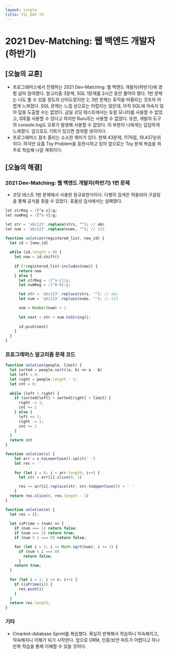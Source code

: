 ```yaml
---
layout: single
title: TIL DAY 79
---
```

# 2021 Dev-Matching: 웹 백엔드 개발자(하반기)

## [오늘의 교훈]

- 프로그래머스에서 진행하는 2021 Dev-Matching: 웹 백엔드 개발자(하반기)에 경험 삼아 참여했다. 알고리즘 3문제, SQL 1문제를 2시간 동안 풀어야 했다. 1번 문제는 나도 풀 수 있을 정도의 난이도였지만 2, 3번 문제는 로직을 떠올리는 것조차 어렵게 느껴졌다. SQL 문제는 느낌 상으로는 어렵지는 않은데, 아직 SQL에 익숙지 않아 답을 도출할 수는 없었다. 금일 코딩 테스트에서는 듀얼 모니터를 사용할 수 없었고, IDE를 사용할 수 있다고 하지만 RunJS는 사용할 수 없었다. 또한, 개발자 도구의 console.log도 오류가 발생해 사용할 수 없었다. 이 부분이 나에게는 답답하게 느껴졌다. 앞으로도 기회가 있으면 참여할 생각이다.
- 프로그래머스 점수 올리는 소소한 재미가 있다. 현재 43문제, 1179점, 19,437순위이다. 하지만 요즘 Toy Problem을 등한시하고 있어 앞으로는 Toy 문제 복습을 위주로 학습해 나갈 계획이다.

## [오늘의 해결]

### 2021 Dev-Matching: 웹 백엔드 개발자(하반기) 1번 문제

- 코딩 테스트 1번 문제에서 사용한 정규표현식이다. 다행히 검색은 허용되어 구글링을 통해 공식을 찾을 수 있었다. 효율성 검사에서는 실패했다.

```sql
let strReg = /[^a-z]/g;
let numReg = /[^0-9]/g;

let str = 'abc123'.replace(strs, ""); // abc
let num = 'abc123'.replace(nums, ""); // 123
```

```jsx
function solution(registered_list, new_id) {
  let id = [new_id]
    
  while (id.length > 0) {
    let now = id.shift()
        
    if (!registered_list.includes(now)) {
      return now 
    } else {
      let strReg = /[^a-z]/g;
      let numReg = /[^0-9]/g;

      let str = 'abc123'.replace(strs, ""); // abc
      let num = 'abc123'.replace(nums, ""); // 123

      num = Number(num) + 1
            
      let next = str + num.toString();
            
      id.push(next)
    }   
  }
}
```

### 프로그래머스 알고리즘 문제 코드

```jsx
function solution(people, limit) {
  let sorted = people.sort((a, b) => a - b)
  let left = 0;
  let right = people.length - 1;
  let cnt = 0;
  
  while (left < right) {
    if (sorted[left] + sorted[right] > limit) {
      right -= 1;
      cnt += 1
    } else {
      left += 1;
      right -= 1;
      cnt += 1
    }
  }  
  return cnt
}
```

```jsx
function solution(s) {
    let arr = s.toLowerCase().split(' ')
    let res = ''
    
    for (let i = 0; i < arr.length; i++) {
      let str = arr[i].slice(0, 1)

      res += arr[i].replace(str, str.toUpperCase()) + ' '
    }
  return res.slice(0, res.length - 1)
}
```

```jsx
function solution(n) {
  let res = [];  
  
  let isPrime = (num) => {
    if (num === 1) return false;
    if (num === 2) return true;
    if (num % 2 === 0) return false;

    for (let i = 3; i <= Math.sqrt(num); i += 2) {
      if (num % i === 0)
        return false; 
      }
    return true; 
  }
  
  for (let i = 1; i <= n; i++) {
    if (isPrime(i)) {
      res.push(i)
    }
  }  
  return res.length;
}
```

### 기타
- Cmarket-database Sprint를 복습했다. 확실히 반복해서 학습하니 익숙해지고, 익숙해지니 이해가 되기 시작한다. 앞으로 ORM, 인증/보안 파트가 어렵다고 하나 반복 학습을 통해 이해할 수 있을 것이다.
